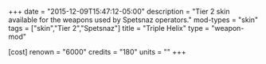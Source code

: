 +++
date = "2015-12-09T15:47:12-05:00"
description = "Tier 2 skin available for the weapons used by Spetsnaz operators."
mod-types = "skin"
tags = ["skin","Tier 2","Spetsnaz"]
title = "Triple Helix"
type = "weapon-mod"

[cost]
  renown = "6000"
  credits = "180"
  units = ""
+++
